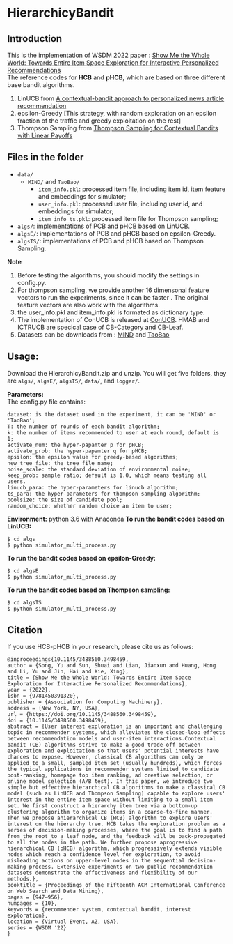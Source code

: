 # HierarchicyBandit   

## Introduction  
This is the implementation of WSDM 2022 paper : [Show Me the Whole World: Towards Entire Item Space Exploration for Interactive Personalized Recommendations](https://arxiv.org/abs/2110.09905)  
The reference codes for **HCB** and **pHCB**, which are based on three different base bandit algorithms. 
1. LinUCB from [A contextual-bandit approach to personalized news article recommendation](https://dl.acm.org/doi/10.1145/1772690.1772758)  
2. epsilon-Greedy [This strategy, with random exploration on an  epsilon fraction of the traffic and greedy exploitation on the rest]
3. Thompson Sampling from [Thompson Sampling for Contextual Bandits with Linear Payoffs
](http://proceedings.mlr.press/v28/agrawal13.pdf)  

## Files in the folder

- `data/`
  - `MIND/` and `TaoBao/`
     - `item_info.pkl`: processed item file, including item id, item feature and embeddings for simulator;
     - `user_info.pkl`: processed user file, including user id, and embeddings for simulator;
     - `item_info_ts.pkl`:  processed item file for Thompson sampling;
- `algs/`: implementations of PCB and pHCB based on LinUCB.
- `algsE/`:  implementations of PCB and pHCB based on epsilon-Greedy.
- `algsTS/`:  implementations of PCB and pHCB based on Thompson Sampling.   

**Note**
1. Before testing the algorithms, you should modify the settings in config.py. 
2. For thompson sampling, we provide another 16 dimensonal feature vectors to run the experiments, since it can be faster . The original feature vectors are also work with the algorithms.
3. the user_info.pkl and item_info.pkl is formated as dictionary type. 
4. The implementation of ConUCB is released at [ConUCB](https://github.com/Xiaoyinggit/ConUCB). HMAB and ICTRUCB are specical case of CB-Category and CB-Leaf.
5. Datasets can be downloads from : [MIND](https://drive.google.com/file/d/1CBgLI9qgRaKo6ZpAMq1fc3MPjpQtDdkP/view?usp=sharing) and [TaoBao](https://drive.google.com/file/d/1uWPBIHl_dkr089kCwrn0kWXFLxBR88ek/view?usp=sharing)

## Usage:  
Download the HierarchicyBandit.zip and unzip.  You will get five folders, they are `algs/`, `algsE/`, `algsTS/`, `data/`, and `logger/`.   

**Parameters:**  
The config.py file contains:
```
dataset: is the dataset used in the experiment, it can be 'MIND' or 'TaoBao';  
T: the number of rounds of each bandit algorithm;  
k: the number of items recommended to user at each round, default is 1;  
activate_num: the hyper-papamter p for pHCB;  
activate_prob: the hyper-papamter q for pHCB;  
epsilon: the epsilon value for greedy-based algorithms;  
new_tree_file: the tree file name;  
noise_scale: the standard deviation of environmental noise;  
keep_prob: sample ratio; default is 1.0, which means testing all users.
linucb_para: the hyper-parameters for linucb algorithm;
ts_para: the hyper-parameters for thompson sampling algorithm;
poolsize: the size of candidate pool;
random_choice: whether random choice an item to user;   
```   
**Environment:** python 3.6 with Anaconda
**To run the bandit codes based on LinUCB:**  
```
$ cd algs
$ python simulator_multi_process.py
```  
**To run the bandit codes based on epsilon-Greedy:**  
```
$ cd algsE
$ python simulator_multi_process.py
``` 
**To run the bandit codes based on Thompson sampling:**  
```
$ cd algsTS
$ python simulator_multi_process.py
``` 


## Citation
If you use HCB-pHCB in your research, please cite us as follows:
```
@inproceedings{10.1145/3488560.3498459,
author = {Song, Yu and Sun, Shuai and Lian, Jianxun and Huang, Hong and Li, Yu and Jin, Hai and Xie, Xing},
title = {Show Me the Whole World: Towards Entire Item Space Exploration for Interactive Personalized Recommendations},
year = {2022},
isbn = {9781450391320},
publisher = {Association for Computing Machinery},
address = {New York, NY, USA},
url = {https://doi.org/10.1145/3488560.3498459},
doi = {10.1145/3488560.3498459},
abstract = {User interest exploration is an important and challenging topic in recommender systems, which alleviates the closed-loop effects between recommendation models and user-item interactions.Contextual bandit (CB) algorithms strive to make a good trade-off between exploration and exploitation so that users' potential interests have chances to expose. However, classical CB algorithms can only be applied to a small, sampled item set (usually hundreds), which forces the typical applications in recommender systems limited to candidate post-ranking, homepage top item ranking, ad creative selection, or online model selection (A/B test). In this paper, we introduce two simple but effective hierarchical CB algorithms to make a classical CB model (such as LinUCB and Thompson Sampling) capable to explore users' interest in the entire item space without limiting to a small item set. We first construct a hierarchy item tree via a bottom-up clustering algorithm to organize items in a coarse-to-fine manner. Then we propose ahierarchical CB (HCB) algorithm to explore users' interest on the hierarchy tree. HCB takes the exploration problem as a series of decision-making processes, where the goal is to find a path from the root to a leaf node, and the feedback will be back-propagated to all the nodes in the path. We further propose aprogressive hierarchical CB (pHCB) algorithm, which progressively extends visible nodes which reach a confidence level for exploration, to avoid misleading actions on upper-level nodes in the sequential decision-making process. Extensive experiments on two public recommendation datasets demonstrate the effectiveness and flexibility of our methods.},
booktitle = {Proceedings of the Fifteenth ACM International Conference on Web Search and Data Mining},
pages = {947–956},
numpages = {10},
keywords = {recommender system, contextual bandit, interest exploration},
location = {Virtual Event, AZ, USA},
series = {WSDM '22}
}


```

